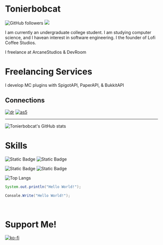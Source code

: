 # Tonierbobcat

![GitHub followers](https://img.shields.io/github/followers/Tonierbobcat?style=for-the-badge&logo=github) ![](https://komarev.com/ghpvc/?username=tonierbobcat&style=for-the-badge) 

I am currently an undergraduate college student. I am studying computer science, and I havean interest in software engineering. I the founder of Lofi Coffee Studios.

I freelance at ArcaneStudios & DevRoom

# Freelancing Services 
I develop MC plugins with SpigotAPI, PaperAPI, & BukkitAPI

## Connections
[![dr](https://github.com/user-attachments/assets/acd17702-07a8-4888-9377-af2322e31616)](https://www.devroomteam.com/) [![as5](https://github.com/user-attachments/assets/70dd4b1f-c40e-4dea-8dbf-3d71bdb971bc)](https://discord.gg/arcanestudios)

---

![Tonierbobcat's GitHub stats](https://github-readme-stats-eight-hazel-39.vercel.app/api?username=tonierbobcat&show_icons=true&theme=dark)

# Skills
![Static Badge](https://img.shields.io/badge/Unity-606b80?style=for-the-badge&logo=unity&labelColor=black)
![Static Badge](https://img.shields.io/badge/Intellij-4232F3?style=for-the-badge&logo=intellij-idea&labelColor=black)

![Static Badge](https://img.shields.io/badge/C%23-%23512BD4?style=for-the-badge&logo=.net&labelColor=black)
![Static Badge](https://img.shields.io/badge/Java-%23F78C40?style=for-the-badge&logo=openjdk&labelColor=black)

![Top Langs](https://github-readme-stats-eight-hazel-39.vercel.app/api/top-langs/?username=tonierbobcat&layout=donut&theme=dark)


```java
System.out.println("Hello World!");
```
```csharp
Console.Write("Hello World!");
```

&nbsp;
&nbsp;

# Support Me!

[![ko-fi](https://ko-fi.com/img/githubbutton_sm.svg)](https://ko-fi.com/O4O1PFEJN)
